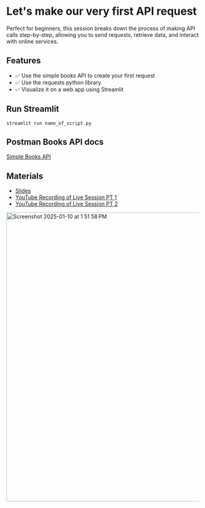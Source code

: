 # Let's make our very first API request
Perfect for beginners, this session breaks down the process of making API calls step-by-step, allowing you to send requests, retrieve data, and interact with online services.

## Features
- ✅ Use the simple books API to create your first request
- ✅ Use the requests python library
- ✅ Visualize it on a web app using Streamlit

## Run Streamlit
`streamlit run name_of_script.py`

## Postman Books API docs
[Simple Books API](https://www.postman.com/image-nation/simple-books-api/overview)

## Materials
- [Slides](https://docs.google.com/presentation/d/1gqTWYRlN1UiWSyx-UBazm31kN--w67-JdW5Aka1yUHA/edit?usp=sharing)
- [YouTube Recording of Live Session PT 1](https://www.youtube.com/live/eLfmafuzcqI?si=oDK_hQvdn4_ok9E7)
- [YouTube Recording of Live Session PT 2](https://www.youtube.com/live/dEcgw8pC9ms?si=cqt-Yjhzynt4oO6K)

<img width="753" alt="Screenshot 2025-01-10 at 1 51 58 PM" src="https://github.com/user-attachments/assets/d27f6062-cac2-4456-a458-918bd6a67349" />
